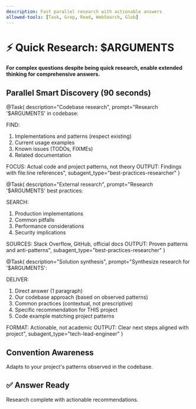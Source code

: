 ```yaml
---
description: Fast parallel research with actionable answers
allowed-tools: [Task, Grep, Read, WebSearch, Glob]
---
```


# ⚡ Quick Research: $ARGUMENTS

**For complex questions despite being quick research, enable extended thinking for comprehensive answers.**

## Parallel Smart Discovery (90 seconds)

@Task(
  description="Codebase research",
  prompt="Research '$ARGUMENTS' in codebase:

  FIND:
  1. Implementations and patterns (respect existing)
  2. Current usage examples
  3. Known issues (TODOs, FIXMEs)
  4. Related documentation

  FOCUS: Actual code and project patterns, not theory
  OUTPUT: Findings with file:line references",
  subagent_type="best-practices-researcher"
)

@Task(
  description="External research",
  prompt="Research '$ARGUMENTS' best practices:
  
  SEARCH:
  1. Production implementations
  2. Common pitfalls
  3. Performance considerations
  4. Security implications
  
  SOURCES: Stack Overflow, GitHub, official docs
  OUTPUT: Proven patterns and anti-patterns",
  subagent_type="best-practices-researcher"
)

@Task(
  description="Solution synthesis",
  prompt="Synthesize research for '$ARGUMENTS':

  DELIVER:
  1. Direct answer (1 paragraph)
  2. Our codebase approach (based on observed patterns)
  3. Common practices (contextual, not prescriptive)
  4. Specific recommendation for THIS project
  5. Code example matching project patterns

  FORMAT: Actionable, not academic
  OUTPUT: Clear next steps aligned with project",
  subagent_type="tech-lead-engineer"
)

## Convention Awareness
Adapts to your project's patterns observed in the codebase.

## ✅ Answer Ready
Research complete with actionable recommendations.